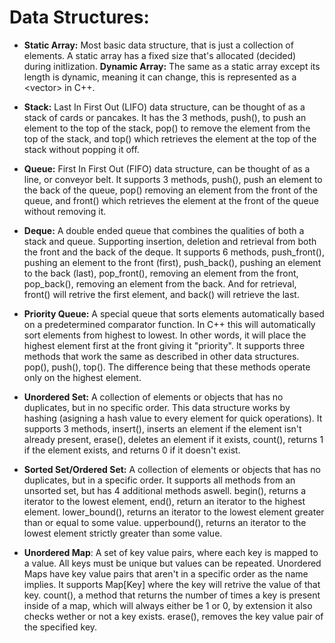 # Data Structures:

* **Static Array:** Most basic data structure, that is just a collection of elements. A static array has a fixed size that's allocated (decided) during initlization.
**Dynamic Array:** The same as a static array except its length is dynamic, meaning it can change, this is represented as a \<vector\> in C++.

* **Stack:** Last In First Out (LIFO) data structure, can be thought of as a stack of cards or pancakes. It has the 3 methods, push(), to push an element to the top of the stack, pop() to remove the element from the top of the stack, and top() which retrieves the element at the top of the stack without popping it off.

* **Queue:** First In First Out (FIFO) data structure, can be thought of as a line, or conveyor belt. It supports 3 methods, push(), push an element to the back of the queue, pop() removing an element from the front of the queue, and front() which retrieves the element at the front of the queue without removing it.

* **Deque:** A double ended queue that combines the qualities of both a stack and queue. Supporting insertion, deletion and retrieval from both the front and the back of the deque. It supports 6 methods, push_front(), pushing an element to the front (first), push_back(), pushing an element to the back (last), pop_front(), removing an element from the front, pop_back(), removing an element from the back. And for retrieval, front() will retrive the first element, and back() will retrieve the last.

* **Priority Queue:** A special queue that sorts elements automatically based on a predetermined comparator function. In C++ this will automatically sort elements from highest to lowest. In other words, it will place the highest element first at the front giving it "priority". It supports three methods that work the same as described in other data structures. pop(), push(), top(). The difference being that these methods operate only on the highest element.

* **Unordered Set:** A collection of elements or objects that has no duplicates, but in no specific order. This data structure works by hashing (asigning a hash value to every element for quick operations). It supports 3 methods, insert(), inserts an element if the element isn't already present, erase(), deletes an element if it exists, count(), returns 1 if the element exists, and returns 0 if it doesn't exist.

* **Sorted Set/Ordered Set:** A collection of elements or objects that has no duplicates, but in a specific order. It supports all methods from an unsorted set, but has 4 additional methods aswell. begin(), returns a iterator to the lowest element, end(), return an iterator to the highest element. lower_bound(), returns an iterator to the lowest element greater than or equal to some value. upperbound(), returns an iterator to the lowest element strictly greater than some value.

* **Unordered Map**: A set of key value pairs, where each key is mapped to a value. All keys must be unique but values can be repeated. Unordered Maps have key value pairs that aren't in a specific order as the name implies. It supports Map\[Key\] where the key will retrive the value of that key. count(), a method that returns the number of times a key is present inside of a map, which will always either be 1 or 0, by extension it also checks wether or not a key exists. erase(), removes the key value pair of the specified key.
